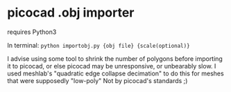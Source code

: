 # picocad .obj importer
requires Python3

In terminal:
`python importobj.py {obj file} {scale(optional)}`

I advise using some tool to shrink the number of polygons before importing it to picocad, or else picocad may be unresponsive, or unbearably slow.
I used meshlab's "quadratic edge collapse decimation" to do this for meshes that were supposedly "low-poly"
Not by picocad's standards ;)
